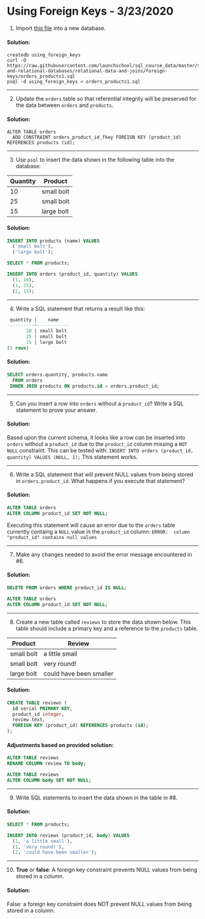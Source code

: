 
[comment]: # (using_foreign_keys.md)

# Using Foreign Keys - 3/23/2020

1. Import [this file](https://raw.githubusercontent.com/launchschool/sql_course_data/master/sql-and-relational-databases/relational-data-and-joins/foreign-keys/orders_products1.sql) into a new database.

#### Solution:

```
createdb using_foreign_keys
curl -O https://raw.githubusercontent.com/launchschool/sql_course_data/master/sql-and-relational-databases/relational-data-and-joins/foreign-keys/orders_products1.sql
psql -d using_foreign_keys < orders_products1.sql
```

---

2. Update the `orders` table so that referential integrity will be preserved for the data between `orders` and `products`.

#### Solution:

```psql
ALTER TABLE orders
  ADD CONSTRAINT orders_product_id_fkey FOREIGN KEY (product_id) REFERENCES products (id);
```

---

3. Use `psql` to insert the data shown in the following table into the database:

| Quantity | Product    |
|----------|------------|
| 10 	     | small bolt |
| 25 	     | small bolt |
| 15 	     | large bolt |

#### Solution:

```sql
INSERT INTO products (name) VALUES
  ('small bolt'),
  ('large bolt');

SELECT * FROM products;

INSERT INTO orders (product_id, quantity) VALUES
  (1, 10),
  (1, 25),
  (2, 15);
```

---

4. Write a SQL statement that returns a result like this:

```sql
 quantity |    name
----------+------------
       10 | small bolt
       25 | small bolt
       15 | large bolt
(3 rows)
```

#### Solution:

```sql
SELECT orders.quantity, products.name
  FROM orders
 INNER JOIN products ON products.id = orders.product_id;
```

---

5. Can you insert a row into `orders` without a `product_id`? Write a SQL statement to prove your answer.

#### Solution:

Based upon the current schema, it looks like a row *can* be inserted into `orders` without a `product_id` due to the `product_id` column missing a `NOT NULL` constraint. This can be tested with: `INSERT INTO orders (product_id, quantity) VALUES (NULL, 1);` This statement works.

---

6. Write a SQL statement that will prevent NULL values from being stored in `orders.product_id`. What happens if you execute that statement?

#### Solution:

```sql
ALTER TABLE orders
ALTER COLUMN product_id SET NOT NULL;
```

Executing this statement will cause an error due to the `orders` table currently containg a `NULL` value in the `product_id` column: `ERROR:  column "product_id" contains null values`

---

7. Make any changes needed to avoid the error message encountered in #6.

#### Solution:

```sql
DELETE FROM orders WHERE product_id IS NULL;

ALTER TABLE orders
ALTER COLUMN product_id SET NOT NULL;
```

---

8. Create a new table called `reviews` to store the data shown below. This table should include a primary key and a reference to the `products` table.

| Product 	  | Review                  |
|-------------|-------------------------|
| small bolt 	| a little small          |
| small bolt 	| very round!             |
| large bolt 	| could have been smaller |

#### Solution:

```sql
CREATE TABLE reviews (
  id serial PRIMARY KEY,
  product_id integer,
  review text,
  FOREIGN KEY (product_id) REFERENCES products (id);
);
```

#### Adjustments based on provided solution:

```sql
ALTER TABLE reviews
RENAME COLUMN review TO body;

ALTER TABLE reviews
ALTER COLUMN body SET NOT NULL;
```

---

9. Write SQL statements to insert the data shown in the table in #8.

#### Solution:

```sql
SELECT * FROM products;

INSERT INTO reviews (product_id, body) VALUES
  (1, 'a little small'),
  (1, 'very round!'),
  (2, 'could have been smaller');
```

---

10. **True** or **false**: A foreign key constraint prevents NULL values from being stored in a column.

#### Solution:

False: a foreign key constraint does NOT prevent NULL values from being stored in a column.
